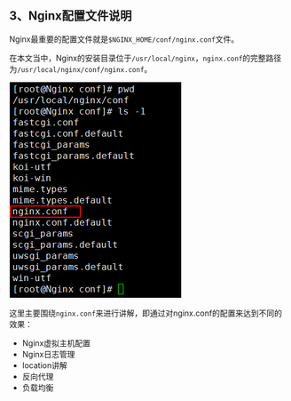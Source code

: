 ## 3、Nginx配置文件说明 ##

Nginx最重要的配置文件就是`$NGINX_HOME/conf/nginx.conf`文件。

在本文当中，Nginx的安装目录位于`/usr/local/nginx`，`nginx.conf`的完整路径为`/usr/local/nginx/conf/nginx.conf`。

![](images/nginx_conf_nginx_conf.png)

这里主要围绕`nginx.conf`来进行讲解，即通过对nginx.conf的配置来达到不同的效果：

- Nginx虚拟主机配置
- Nginx日志管理
- location讲解
- 反向代理
- 负载均衡
